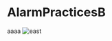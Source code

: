 # AlarmPracticesB
aaaa
![east](https://user-images.githubusercontent.com/26241850/36580515-ca4c8330-1892-11e8-926f-5299c5e7d08c.png)

